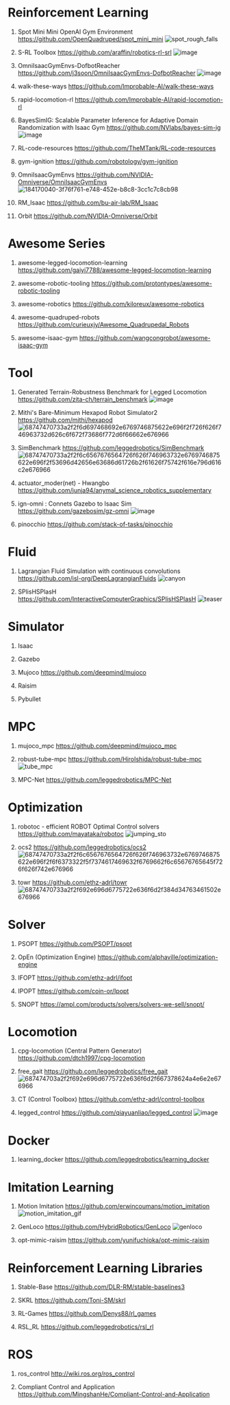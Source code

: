 # Reinforcement Learning
1. Spot Mini Mini OpenAI Gym Environment
https://github.com/OpenQuadruped/spot_mini_mini
![spot_rough_falls](https://github.com/rlawlsdn1130/Note/assets/88181153/a9f668d2-7164-4d4a-8c55-2ed3dbdb57fa)

2. S-RL Toolbox
https://github.com/araffin/robotics-rl-srl
![image](https://github.com/rlawlsdn1130/Note/assets/88181153/80612785-4796-43e5-8ddb-2c3ca1a50791)

3. OmniIsaacGymEnvs-DofbotReacher
https://github.com/j3soon/OmniIsaacGymEnvs-DofbotReacher
![image](https://github.com/rlawlsdn1130/Note/assets/88181153/989183df-bc51-4896-bb60-9a55bca14a5e)

4. walk-these-ways
https://github.com/Improbable-AI/walk-these-ways

5. rapid-locomotion-rl
https://github.com/Improbable-AI/rapid-locomotion-rl

6. BayesSimIG: Scalable Parameter Inference for Adaptive Domain Randomization with Isaac Gym
https://github.com/NVlabs/bayes-sim-ig
![image](https://github.com/rlawlsdn1130/Note/assets/88181153/fec7fda7-97ba-48fe-a370-65f66a67dc41)

7. RL-code-resources
https://github.com/TheMTank/RL-code-resources

8. gym-ignition
https://github.com/robotology/gym-ignition

9. OmniIsaacGymEnvs
https://github.com/NVIDIA-Omniverse/OmniIsaacGymEnvs
![184170040-3f76f761-e748-452e-b8c8-3cc1c7c8cb98](https://github.com/rlawlsdn1130/Note/assets/88181153/2c25cad3-fc95-4ce3-a5f2-91b48ef133bf)

10. RM_Isaac
https://github.com/bu-air-lab/RM_Isaac

11. Orbit
https://github.com/NVIDIA-Omniverse/Orbit
# Awesome Series
1. awesome-legged-locomotion-learning
https://github.com/gaiyi7788/awesome-legged-locomotion-learning

2. awesome-robotic-tooling
https://github.com/protontypes/awesome-robotic-tooling

3. awesome-robotics
https://github.com/kiloreux/awesome-robotics

4. awesome-quadruped-robots
https://github.com/curieuxjy/Awesome_Quadrupedal_Robots

5. awesome-isaac-gym
https://github.com/wangcongrobot/awesome-isaac-gym

# Tool
1. Generated Terrain-Robustness Benchmark for Legged Locomotion
https://github.com/zita-ch/terrain_benchmark
![image](https://github.com/rlawlsdn1130/Note/assets/88181153/6d20170a-30ee-4ef9-9a70-d860aaa48cf3)

2. Mithi's Bare-Minimum Hexapod Robot Simulator2
https://github.com/mithi/hexapod
![68747470733a2f2f6d697468692e6769746875622e696f2f726f626f746963732d626c6f672f73686f772d6f66662e676966](https://github.com/rlawlsdn1130/Note/assets/88181153/f73abebf-5118-4c36-b98f-89ac48979e35)

3. SimBenchmark
https://github.com/leggedrobotics/SimBenchmark
![68747470733a2f2f6c6567676564726f626f746963732e6769746875622e696f2f53696d42656e63686d61726b2f61626f75742f616e796d616c2e676966](https://github.com/rlawlsdn1130/Note/assets/88181153/1e6fc072-850b-496f-8604-07b0cf822265)

4. actuator_moder(net) - Hwangbo
https://github.com/junja94/anymal_science_robotics_supplementary

5. ign-omni : Connets Gazebo to Isaac Sim
https://github.com/gazebosim/gz-omni
![image](https://github.com/rlawlsdn1130/Note/assets/88181153/bcfa36bd-3411-46fa-a8cf-f849f364ff70)

6. pinocchio
https://github.com/stack-of-tasks/pinocchio

# Fluid
1. Lagrangian Fluid Simulation with continuous convolutions
https://github.com/isl-org/DeepLagrangianFluids
![canyon](https://github.com/rlawlsdn1130/Note/assets/88181153/51b17521-e296-4f73-b4a5-d1d944c80cfe)

2. SPlisHSPlasH
https://github.com/InteractiveComputerGraphics/SPlisHSPlasH
![teaser](https://github.com/rlawlsdn1130/Note/assets/88181153/18764674-d328-4660-9683-1c78196cc65e)

# Simulator
1. Isaac

2. Gazebo

3. Mujoco
https://github.com/deepmind/mujoco
4. Raisim

5. Pybullet

# MPC
1. mujoco_mpc
https://github.com/deepmind/mujoco_mpc

2. robust-tube-mpc
https://github.com/HiroIshida/robust-tube-mpc
![tube_mpc](https://github.com/rlawlsdn1130/Note/assets/88181153/a97146b8-8089-41a6-ad76-6cb7d53ec7e0)

3. MPC-Net
https://github.com/leggedrobotics/MPC-Net

# Optimization
1. robotoc - efficient ROBOT Optimal Control solvers
https://github.com/mayataka/robotoc
![jumping_sto](https://github.com/rlawlsdn1130/Note/assets/88181153/83d8e022-35ea-49bc-9f29-4bb2288f28e8)

2. ocs2
https://github.com/leggedrobotics/ocs2
![68747470733a2f2f6c6567676564726f626f746963732e6769746875622e696f2f6f6373322f5f7374617469632f6769662f6c65676765645f726f626f742e676966](https://github.com/rlawlsdn1130/Note/assets/88181153/e969984e-f920-4a60-9cd7-de33ecaab79e)

3. towr
https://github.com/ethz-adrl/towr
![68747470733a2f2f692e696d6775722e636f6d2f384d34763461502e676966](https://github.com/rlawlsdn1130/Note/assets/88181153/a2b6a1f9-f6bb-416b-b900-19944d5d7676)

# Solver
1. PSOPT
https://github.com/PSOPT/psopt

2. OpEn (Optimization Engine)
https://github.com/alphaville/optimization-engine

3. IFOPT
https://github.com/ethz-adrl/ifopt

4. IPOPT
https://github.com/coin-or/Ipopt

5. SNOPT
https://ampl.com/products/solvers/solvers-we-sell/snopt/

# Locomotion
1. cpg-locomotion (Central Pattern Generator)
https://github.com/dtch1997/cpg-locomotion

2. free_gait
https://github.com/leggedrobotics/free_gait
![687474703a2f2f692e696d6775722e636f6d2f667378624a4e6e2e676966](https://github.com/rlawlsdn1130/Note/assets/88181153/f38cce4a-1c7b-434b-af51-332cae50250f)

3. CT (Control Toolbox)
https://github.com/ethz-adrl/control-toolbox

4. legged_control
https://github.com/qiayuanliao/legged_control
![image](https://github.com/rlawlsdn1130/Note/assets/88181153/c89bdf03-deb8-45a7-b41b-66d7861968c8)

# Docker
1. learning_docker
https://github.com/leggedrobotics/learning_docker

# Imitation Learning
1. Motion Imitation
https://github.com/erwincoumans/motion_imitation
![motion_imitation_gif](https://github.com/rlawlsdn1130/Note/assets/88181153/33802957-067b-42ba-8411-e5f41df8fffd)

2. GenLoco
https://github.com/HybridRobotics/GenLoco
![genloco](https://github.com/rlawlsdn1130/Note/assets/88181153/fe5f783d-a61b-4419-9863-9d424da5caef)

3. opt-mimic-raisim
https://github.com/yunifuchioka/opt-mimic-raisim

# Reinforcement Learning Libraries
1. Stable-Base
https://github.com/DLR-RM/stable-baselines3

2. SKRL
https://github.com/Toni-SM/skrl

3. RL-Games
https://github.com/Denys88/rl_games

4. RSL_RL
https://github.com/leggedrobotics/rsl_rl

# ROS
1. ros_control
http://wiki.ros.org/ros_control

2. Compliant Control and Application
https://github.com/MingshanHe/Compliant-Control-and-Application
